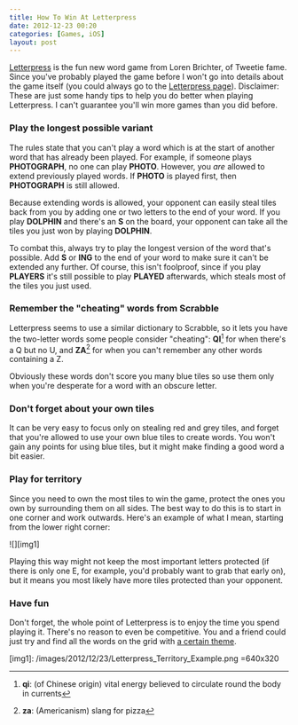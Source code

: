 ```yaml
---
title: How To Win At Letterpress
date: 2012-12-23 00:20
categories: [Games, iOS]
layout: post
---
```


[Letterpress][1] is the fun new word game from Loren Brichter, of Tweetie fame. Since you've probably played the game before I won't go into details about the game itself (you could always go to the [Letterpress page][2]). Disclaimer: These are just some handy tips to help you do better when playing Letterpress. I can't guarantee you'll win more games than you did before. <!-- more -->

### Play the longest possible variant

The rules state that you can't play a word which is at the start of another word that has already been played. For example, if someone plays **PHOTOGRAPH**, no one can play **PHOTO**. However, you _are_ allowed to extend previously played words. If **PHOTO** is played first, then **PHOTOGRAPH** is still allowed.

Because extending words is allowed, your opponent can easily steal tiles back from you by adding one or two letters to the end of your word. If you play **DOLPHIN** and there's an **S** on the board, your opponent can take all the tiles you just won by playing **DOLPHIN**.

To combat this, always try to play the longest version of the word that's possible. Add **S** or **ING** to the end of your word to make sure it can't be extended any further. Of course, this isn't foolproof, since if you play **PLAYERS** it's still possible to play **PLAYED** afterwards, which steals most of the tiles you just used. 

### Remember the "cheating" words from Scrabble

Letterpress seems to use a similar dictionary to Scrabble, so it lets you have the two-letter words some people consider "cheating": **QI**[^1] for when there's a Q but no U, and **ZA**[^2] for when you can't remember any other words containing a Z.

Obviously these words don't score you many blue tiles so use them only when you're desperate for a word with an obscure letter. 

### Don't forget about your own tiles

It can be very easy to focus only on stealing red and grey tiles, and forget that you're allowed to use your own blue tiles to create words. You won't gain any points for using blue tiles, but it might make finding a good word a bit easier. 

### Play for territory

Since you need to own the most tiles to win the game, protect the ones you own by surrounding them on all sides. The best way to do this is to start in one corner and work outwards. Here's an example of what I mean, starting from the lower right corner:

![][img1]

Playing this way might not keep the most important letters protected (if there is only one E, for example, you'd probably want to grab that early on), but it means you most likely have more tiles protected than your opponent. 

### Have fun

Don't forget, the whole point of Letterpress is to enjoy the time you spend playing it. There's no reason to even be competitive. You and a friend could just try and find all the words on the grid with [a certain theme][3]. 

[^1]: **qi**: (of Chinese origin) vital energy believed to circulate round the body in currents
[^2]: **za**: (Americanism) slang for pizza

[1]: https://itunes.apple.com/gb/app/letterpress-word-game/id526619424?mt=8&at=10l7rn
[2]: http://www.atebits.com/letterpress/
[3]: https://twitter.com/jobbogamer/status/282226813567131648

[img1]: /images/2012/12/23/Letterpress_Territory_Example.png =640x320